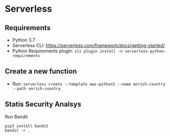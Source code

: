 # Serverless

## Requirements

* Python 3.7
* Serverless CLI: https://serverless.com/framework/docs/getting-started/
* Python Requirements plugin: `sls plugin install -n serverless-python-requirements`

## Create a new function

* Run: 
`serverless create --template aws-python3 --name enrich-country --path enrich-country`

## Statis Security Analsys

Run Bandit

```
pip3 install bandit
bandit -r .
```
